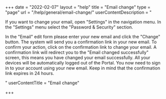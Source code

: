 +++
date = "2022-02-07"
layout = "help"
title = "Email change"
type = "page"
url = "/help/general/email-change/"
userContentDescription = "<p>If you want to change your email, open \"Settings\" in the navigation menu. In the \"Settings\" menu select the \"Password &amp; Security\" section.</p><p>In the \"Email\" edit form please enter your new email and click the \"Change\" button. The system will send you a confirmation link in your new email. To confirm your action, click on the confirmation link to change your email. A confirmation link will redirect you to the \"Email changed successfully\" screen, this means you have changed your email successfully. All your devices will be automatically logged out of the Portal. You now need to sign in to your account using your new email. Keep in mind that the confirmation link expires in 24 hours.</p>"
userContentTitle = "Email change"

+++
